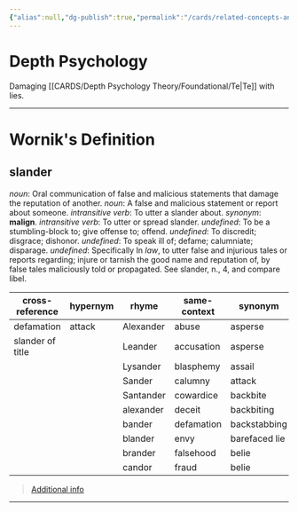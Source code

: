 ```yaml
---
{"alias":null,"dg-publish":true,"permalink":"/cards/related-concepts-and-theories/slander/","dgPassFrontmatter":true,"created":"2023-05-11T10:54:21.490+02:00","updated":"2023-05-11T10:55:32.393+02:00"}
---
```


# Depth Psychology 
Damaging [[CARDS/Depth Psychology Theory/Foundational/Te\|Te]] with lies. 

---
# Wornik's Definition
## slander
*noun*: Oral communication of false and malicious statements that damage the reputation of another.
*noun*: A false and malicious statement or report about someone.
*intransitive verb*: To utter a slander about. <i>synonym</i>: <strong> malign</strong>.
*intransitive verb*: To utter or spread slander.
*undefined*: To be a stumbling-block to; give offense to; offend.
*undefined*: To discredit; disgrace; dishonor.
*undefined*: To speak ill of; defame; calumniate; disparage.
*undefined*: Specifically In <em>law</em>, to utter false and injurious tales or reports regarding; injure or tarnish the good name and reputation of, by false tales maliciously told or propagated. See <internalXref urlencoded="slander">slander</internalXref>, n., 4, and compare <internalXref urlencoded="libel">libel</internalXref>.

| cross-reference |hypernym |rhyme |same-context |synonym |variant |verb-form |
| --- | --- | --- | --- | --- | --- | --- |
| defamation | attack | Alexander | abuse | asperse | defamation | slandered |
| slander of title |  | Leander | accusation | asperse |  | slandering |
|  |  | Lysander | blasphemy | assail |  | slanders |
|  |  | Sander | calumny | attack |  |  |
|  |  | Santander | cowardice | backbite |  |  |
|  |  | alexander | deceit | backbiting |  |  |
|  |  | bander | defamation | backstabbing |  |  |
|  |  | blander | envy | barefaced lie |  |  |
|  |  | brander | falsehood | belie |  |  |
|  |  | candor | fraud | belie |  |  |

> [Additional info](https://www.wordnik.com/words/slander)
---